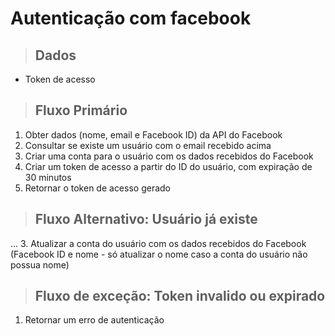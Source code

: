 # Autenticação com facebook

> ## Dados

* Token de acesso

> ## Fluxo Primário

1. Obter dados (nome, email e Facebook ID) da API do Facebook
2. Consultar se existe um usuário com o email recebido acima
3. Criar uma conta para o usuário com os dados recebidos do Facebook
4. Criar um token de acesso a partir do ID do usuário, com expiração de 30 minutos
5. Retornar o token de acesso gerado

> ## Fluxo Alternativo: Usuário já existe

...
3. Atualizar a conta do usuário com os dados recebidos do Facebook (Facebook ID e nome - só atualizar o nome caso a conta do usuário não possua nome)

> ## Fluxo de exceção: Token invalido ou expirado

1. Retornar um erro de autenticação
